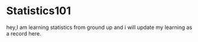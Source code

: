 # Statistics101
hey,I am learning statistics from ground up and i will update my learning as a record here.
